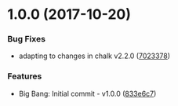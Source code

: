 <a name="1.0.0"></a>
# 1.0.0 (2017-10-20)


### Bug Fixes

* adapting to changes in chalk v2.2.0 ([7023378](https://github.com/tufan-io/render-dir/commit/7023378))


### Features

* Big Bang: Initial commit - v1.0.0 ([833e6c7](https://github.com/tufan-io/render-dir/commit/833e6c7))


